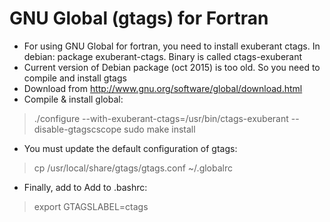 GNU Global (gtags) for Fortran
==============================
- For using GNU Global for fortran, you need to install exuberant
  ctags. In debian: package exuberant-ctags. Binary is called
  ctags-exuberant
- Current version of Debian package (oct 2015) is too old. So you need
  to compile and install gtags
- Download from http://www.gnu.org/software/global/download.html
- Compile & install global:
> ./configure --with-exuberant-ctags=/usr/bin/ctags-exuberant --disable-gtagscscope
> sudo make install
- You must update the default configuration of gtags:
> cp /usr/local/share/gtags/gtags.conf ~/.globalrc
- Finally, add to Add to .bashrc:
> export GTAGSLABEL=ctags
